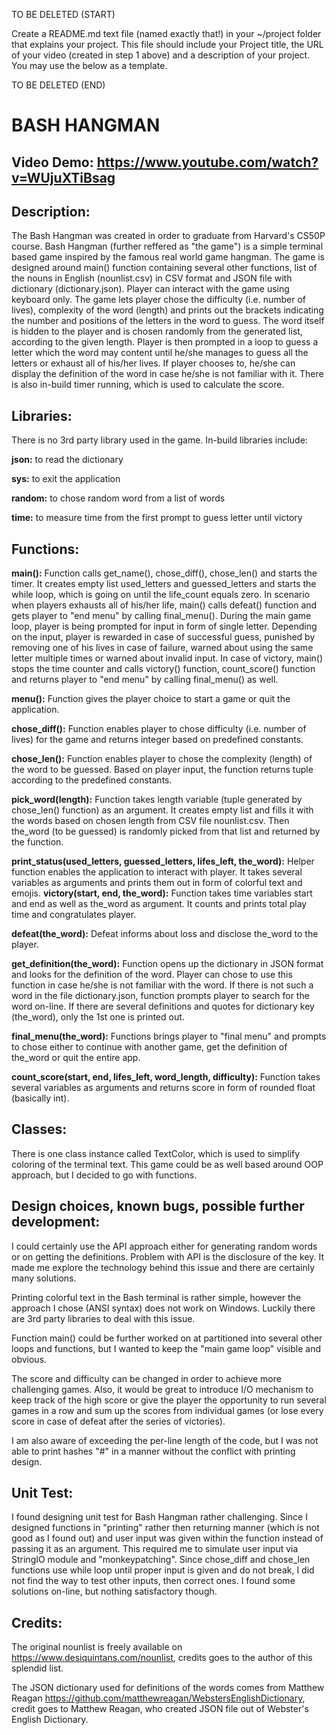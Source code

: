 TO BE DELETED (START)

Create a README.md text file (named exactly that!) in your ~/project folder that explains your project. This file should include your Project title, the URL of your video (created in step 1 above) and a description of your project. You may use the below as a template.

TO BE DELETED (END)

# BASH HANGMAN
## Video Demo:  <https://www.youtube.com/watch?v=WUjuXTiBsag>
## Description:
The Bash Hangman was created in order to graduate from Harvard's CS50P course. Bash Hangman (further reffered as "the game") is a simple terminal based game inspired by the famous real world game hangman. The game is designed around main() function containing several other functions, list of the nouns in English (nounlist.csv) in CSV format and JSON file with dictionary (dictionary.json). Player can interact with the game using keyboard only. The game lets player chose the difficulty (i.e. number of lives), complexity of the word (length) and prints out the brackets indicating the number and positions of the letters in the word to guess. The word itself is hidden to the player and is chosen randomly from the generated list, according to the given length. Player is then prompted in a loop to guess a letter which the word may content until he/she manages to guess all the letters or exhaust all of his/her lives. If player chooses to, he/she can display the definition of the word in case he/she is not familiar with it. There is also in-build timer running, which is used to calculate the score.

## Libraries:
There is no 3rd party library used in the game. In-build libraries include:

**json:** to read the dictionary

**sys:** to exit the application

**random:** to chose random word from a list of words

**time:** to measure time from the first prompt to guess letter until victory

## Functions:
**main():** Function calls get_name(), chose_diff(), chose_len() and starts the timer. It creates empty list used_letters and guessed_letters and starts the while loop, which is going on until the life_count equals zero. In scenario when players exhausts all of his/her life, main() calls defeat() function and gets player to "end menu" by calling final_menu(). During the main game loop, player is being prompted for input in form of single letter. Depending on the input, player is rewarded in case of successful guess, punished by removing one of his lives in case of failure, warned about using the same letter multiple times or warned about invalid input. In case of victory, main() stops the time counter and calls victory() function, count_score() function and returns player to "end menu" by calling final_menu() as well.

**menu():** Function gives the player choice to start a game or quit the application.

**chose_diff():** Function enables player to chose difficulty (i.e. number of lives) for the game and returns integer based on predefined constants.

**chose_len():** Function enables player to chose the complexity (length) of the word to be guessed. Based on player input, the function returns tuple according to the predefined constants.

**pick_word(length):** Function takes length variable (tuple generated by chose_len() function) as an argument. It creates empty list and fills it with the words based on chosen length from CSV file nounlist.csv. Then the_word (to be guessed) is randomly picked from that list and returned by the function.

**print_status(used_letters, guessed_letters, lifes_left, the_word):** Helper function enables the application to interact with player. It takes several variables as arguments and prints them out in form of colorful text and emojis.
**victory(start, end, the_word):** Function takes time variables start and end as well as the_word as argument. It counts and prints total play time and congratulates player.

**defeat(the_word):** Defeat informs about loss and disclose the_word to the player.

**get_definition(the_word):** Function opens up the dictionary in JSON format and looks for the definition of the word. Player can chose to use this function in case he/she is not familiar with the word. If there is not such a word in the file dictionary.json, function prompts player to search for the word on-line. If there are several definitions and quotes for dictionary key (the_word), only the 1st one is printed out.

**final_menu(the_word):** Functions brings player to "final menu" and prompts to chose either to continue with another game, get the definition of the_word or quit the entire app.

**count_score(start, end, lifes_left, word_length, difficulty):** Function takes several variables as arguments and returns score in form of rounded float (basically int).

## Classes:
There is one class instance called TextColor, which is used to simplify coloring of the terminal text. This game could be as well based around OOP approach, but I decided to go with functions.

## Design choices, known bugs, possible further development:
I could certainly use the API approach either for generating random words or on getting the definitions. Problem with API is the disclosure of the key. It made me explore the technology behind this issue and there are certainly many solutions.

Printing colorful text in the Bash terminal is rather simple, however the approach I chose (ANSI syntax) does not work on Windows. Luckily there are 3rd party libraries to deal with this issue.

Function main() could be further worked on at partitioned into several other loops and functions, but I wanted to keep the "main game loop" visible and obvious.

The score and difficulty can be changed in order to achieve more challenging games. Also, it would be great to introduce I/O mechanism to keep track of the high score or give the player the opportunity to run several games in a row and sum up the scores from individual games (or lose every score in case of defeat after the series of victories).

I am also aware of exceeding the per-line length of the code, but I was not able to print hashes "#" in a manner without the conflict with printing design.

## Unit Test:
I found designing unit test for Bash Hangman rather challenging. Since I designed functions in "printing" rather then returning manner (which is not good as I found out) and user input was given within the function instead of passing it as an argument. This required me to simulate user input via StringIO module and "monkeypatching". Since chose_diff and chose_len functions use while loop until proper input is given and do not break, I did not find the way to test other inputs, then correct ones. I found some solutions on-line, but nothing satisfactory though.

## Credits:
The original nounlist is freely available on https://www.desiquintans.com/nounlist, credits goes to the author of this splendid list.

The JSON dictionary used for definitions of the words comes from Matthew Reagan https://github.com/matthewreagan/WebstersEnglishDictionary, credit goes to Matthew Reagan, who created JSON file out of Webster's English Dictionary.

